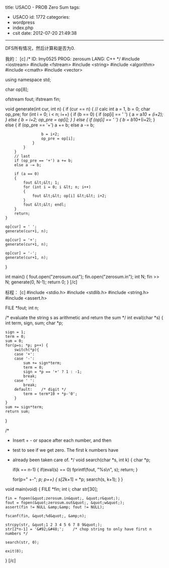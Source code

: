 title: USACO - PROB Zero Sum
tags:
  - USACO
id: 1772
categories:
  - wordpress
  - index.php
  - csit
date: 2012-07-20 21:49:38
---

DFS所有情况，然后计算和是否为0.

我的：<!--more-->
[c]
/*
ID: lmy0525
PROG: zerosum
LANG: C++
*/
#include &lt;iostream&gt;
#include &lt;fstream&gt;
#include &lt;string&gt;
#include &lt;algorithm&gt;
#include &lt;cmath&gt;
#include &lt;vector&gt;

using namespace std;

char op[8];

ofstream fout;
ifstream fin;

void generate(int cur, int n)
{
    if (cur == n)
    {
        // calc
        int a = 1, b = 0;
        char op_pre;
        for (int i = 0; i &lt; n; i++)
        {
            if (b == 0)
            {
                if (op[i] == ' ')
                {
                    a = a*10 + (i+2);
                }
                else
                {
                    b = i+2; 
                    op_pre = op[i];
                }
            }
            else
            {
                if (op[i] == ' ')
                {
                    b = b*10+(i+2);
                }
                else
                {
                    if (op_pre == '+') a += b;
                    else a -= b;

                    b = i+2;
                    op_pre = op[i];
                }
            }
        }
        // last
        if (op_pre == '+') a += b;
        else a -= b;

        if (a == 0)
        {
            fout &lt;&lt; 1;
            for (int i = 0; i &lt; n; i++)
            {
                fout &lt;&lt; op[i] &lt;&lt; i+2;
            }
            fout &lt;&lt; endl;
        }
        return;
    }

    op[cur] = ' ';
    generate(cur+1, n);

    op[cur] = '+';
    generate(cur+1, n);

    op[cur] = '-';
    generate(cur+1, n);
}

int main() {
    fout.open(&quot;zerosum.out&quot;);
    fin.open(&quot;zerosum.in&quot;);
    int N;
    fin &gt;&gt; N;
    generate(0, N-1);
    return 0;
}
[/c]

标程：
[c]
#include &lt;stdio.h&gt;
#include &lt;stdlib.h&gt;
#include &lt;string.h&gt;
#include &lt;assert.h&gt;

FILE *fout;
int n;

/* evaluate the string s as arithmetic and return the sum */
int
eval(char *s)
{
    int term, sign, sum;
    char *p;

    sign = 1;
    term = 0;
    sum = 0;
    for(p=s; *p; p++) {
        switch(*p){
        case '+':
        case '-':
            sum += sign*term;
            term = 0;
            sign = *p == '+' ? 1 : -1;
            break;
        case ' ':
            break;
        default:    /* digit */
            term = term*10 + *p-'0';
        }
    }
    sum += sign*term;
    return sum;
}

/* 
 * Insert + - or space after each number, and then  
 * test to see if we get zero.  The first k numbers have
 * already been taken care of.
 */
void
search(char *s, int k)
{
    char *p;

    if(k == n-1) {
        if(eval(s) == 0)
            fprintf(fout, &quot;%s\n&quot;, s);
        return;
    }

    for(p=&quot; +-&quot;; *p; p++) {
        s[2*k+1] = *p;
        search(s, k+1);
    }
}

void
main(void)
{
    FILE *fin;
    int i;
    char str[30];

    fin = fopen(&quot;zerosum.in&quot;, &quot;r&quot;);
    fout = fopen(&quot;zerosum.out&quot;, &quot;w&quot;);
    assert(fin != NULL &amp;&amp; fout != NULL);

    fscanf(fin, &quot;%d&quot;, &amp;n);

    strcpy(str, &quot;1 2 3 4 5 6 7 8 9&quot;);
    str[2*n-1] = '&#92;&#48;';    /* chop string to only have first n numbers */

    search(str, 0);

    exit(0);
}
[/c]